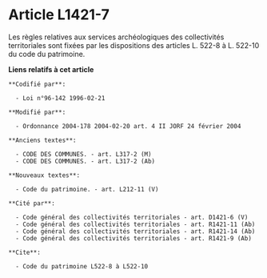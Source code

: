# Article L1421-7

Les règles relatives aux services archéologiques des collectivités territoriales sont fixées par les dispositions des
articles L. 522-8 à L. 522-10 du code du patrimoine.

**Liens relatifs à cet article**

	**Codifié par**:

	  - Loi n°96-142 1996-02-21

	**Modifié par**:

	  - Ordonnance 2004-178 2004-02-20 art. 4 II JORF 24 février 2004

	**Anciens textes**:

	  - CODE DES COMMUNES. - art. L317-2 (M)
	  - CODE DES COMMUNES. - art. L317-2 (Ab)

	**Nouveaux textes**:

	  - Code du patrimoine. - art. L212-11 (V)

	**Cité par**:

	  - Code général des collectivités territoriales - art. D1421-6 (V)
	  - Code général des collectivités territoriales - art. R1421-11 (Ab)
	  - Code général des collectivités territoriales - art. R1421-14 (Ab)
	  - Code général des collectivités territoriales - art. R1421-9 (Ab)

	**Cite**:

	  - Code du patrimoine L522-8 à L522-10
